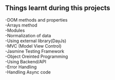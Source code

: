 ## Things learnt during this projects
-DOM methods and properties <br>
-Arrays method <br>
-Modules <br>
-Normalization of data <br>
-Using external library(DayJs) <br>
-MVC (Model View Control) <br>
-Jasmine Testing Framework <br>
-Object Oreinted Programming <br>
-Using Backend/API <br>
-Error Handling <br>
-Handling Async code <br>
